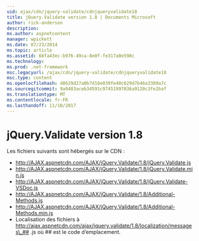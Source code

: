 ```yaml
---
uid: ajax/cdn/jquery-validate/cdnjqueryvalidate18
title: jQuery.Validate version 1.8 | Documents Microsoft
author: rick-anderson
description: 
ms.author: aspnetcontent
manager: wpickett
ms.date: 07/23/2014
ms.topic: article
ms.assetid: 68fa43ec-b976-49ca-8e0f-fe317a0e598c
ms.technology: 
ms.prod: .net-framework
msc.legacyurl: /ajax/cdn/jquery-validate/cdnjqueryvalidate18
msc.type: content
ms.openlocfilehash: d8629d27a0b7d16e039fe40c629d7b46a3389a7c
ms.sourcegitcommit: 9a9483aceb34591c97451997036a9120c3fe2baf
ms.translationtype: MT
ms.contentlocale: fr-FR
ms.lasthandoff: 11/10/2017
---
```

<a name="jqueryvalidate-version-18"></a>jQuery.Validate version 1.8
====================
Les fichiers suivants sont hébergés sur le CDN :

- http://AJAX.aspnetcdn.com/AJAX/jQuery.Validate/1.8/jQuery.Validate.js
- http://AJAX.aspnetcdn.com/AJAX/jQuery.Validate/1.8/jQuery.Validate.min.js
- http://AJAX.aspnetcdn.com/AJAX/jQuery.Validate/1.8/jQuery.Validate-VSDoc.js
- http://AJAX.aspnetcdn.com/AJAX/jQuery.Validate/1.8/Additional-Methods.js
- http://AJAX.aspnetcdn.com/AJAX/jQuery.Validate/1.8/Additional-Methods.min.js
- Localisation des fichiers à http://ajax.aspnetcdn.com/ajax/jquery.validate/1.8/localization/messages\_## .js où ## est le code d’emplacement.
